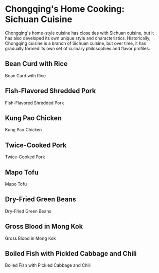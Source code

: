 # Chongqing's Home Cooking: Sichuan Cuisine

Chongqing's home-style cuisine has close ties with Sichuan cuisine, but it has also developed its own unique style and characteristics. Historically, Chongqing cuisine is a branch of Sichuan cuisine, but over time, it has gradually formed its own set of culinary philosophies and flavor profiles.

## Bean Curd with Rice

<Chinese word="豆花饭">
<template #pinyin>dòu huā fàn</template>
Bean Curd with Rice
</Chinese>

## Fish-Flavored Shredded Pork

<Chinese word="鱼香肉丝">
<template #pinyin>yú xiāng ròu sī</template>
Fish-Flavored Shredded Pork
</Chinese>

## Kung Pao Chicken

<Chinese word="宫保鸡丁">
<template #pinyin>gōng bǎo jī dīng</template>
Kung Pao Chicken
</Chinese>

## Twice-Cooked Pork

<Chinese word="回锅肉">
<template #pinyin>huí guō ròu</template>
Twice-Cooked Pork
</Chinese>

## Mapo Tofu

<Chinese word="麻婆豆腐">
<template #pinyin>má pó dòu fǔ</template>
Mapo Tofu
</Chinese>

## Dry-Fried Green Beans

<Chinese word="干煸四季豆">
<template #pinyin>gān biān sì jì dòu</template>
Dry-Fried Green Beans
</Chinese>

## Gross Blood in Mong Kok

<Chinese word="毛血旺">
<template #pinyin>máo xuè wàng</template>
Gross Blood in Mong Kok
</Chinese>

## Boiled Fish with Pickled Cabbage and Chili

<Chinese word="酸菜鱼">
<template #pinyin>suān cài yú</template>
Boiled Fish with Pickled Cabbage and Chili
</Chinese>